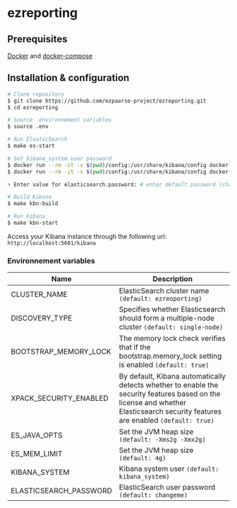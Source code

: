 # ezreporting

## Prerequisites
[Docker](https://www.docker.com/) and [docker-compose](https://docs.docker.com/compose/)

## Installation & configuration

```bash
# Clone repository
$ git clone https://github.com/ezpaarse-project/ezreporting.git
$ cd ezreporting

# Source  environnement variables
$ source .env

# Run ElasticSearch
$ make es-start

# Set kibana_system user password
$ docker run --rm -it -v $(pwd)/config:/usr/share/kibana/config docker.elastic.co/kibana/kibana:7.14.2 bin/kibana-keystore create
$ docker run --rm -it -v $(pwd)/config:/usr/share/kibana/config docker.elastic.co/kibana/kibana:7.14.2 bin/kibana-keystore add elasticsearch.password

> Enter value for elasticsearch.password: # enter default password (changeme) or your password if you have changed it

# Build Kibana
$ make kbn-build

# Run Kibana
$ make kbn-start
```

Access your Kibana instance through the following url: ``http://localhost:5601/kibana``

### Environnement variables

| Name | Description |
| --- | --- |
| CLUSTER_NAME | ElasticSearch cluster name ``(default: ezreoporting)`` |
| DISCOVERY_TYPE | Specifies whether Elasticsearch should form a multiple-node cluster ``(default: single-node)`` |
| BOOTSTRAP_MEMORY_LOCK | The memory lock check verifies that if the bootstrap.memory_lock setting is enabled ``(default: true)`` |
| XPACK_SECURITY_ENABLED | By default, Kibana automatically detects whether to enable the security features based on the license and whether Elasticsearch security features are enabled ``(default: true)`` |
| ES_JAVA_OPTS | Set the JVM heap size ``(default: -Xms2g -Xmx2g)`` |
| ES_MEM_LIMIT | Set the JVM heap size ``(default: 4g)`` |
| KIBANA_SYSTEM | Kibana system user ``(default: kibana_system)`` |
| ELASTICSEARCH_PASSWORD | ElasticSearch user password ``(default: changeme)`` |